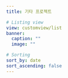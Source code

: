 ```yaml
---
title: 기타 프로젝트

# Listing view
view: customview/list
banner:
  caption: ""
  image: ""

# Sorting
sort_by: date
sort_ascending: false
---
```

